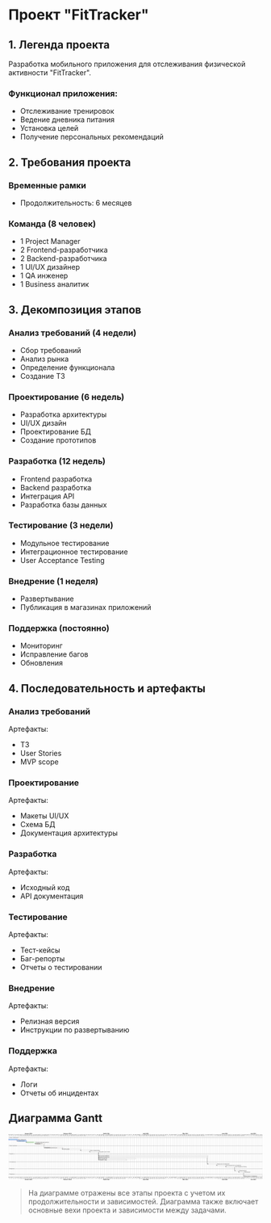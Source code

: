 # Проект "FitTracker"

## 1. Легенда проекта

Разработка мобильного приложения для отслеживания физической активности "FitTracker".

### Функционал приложения:
* Отслеживание тренировок
* Ведение дневника питания
* Установка целей
* Получение персональных рекомендаций

## 2. Требования проекта

### Временные рамки
* Продолжительность: 6 месяцев

### Команда (8 человек)
* 1 Project Manager
* 2 Frontend-разработчика
* 2 Backend-разработчика
* 1 UI/UX дизайнер
* 1 QA инженер
* 1 Business аналитик

## 3. Декомпозиция этапов

### Анализ требований (4 недели)
* Сбор требований
* Анализ рынка
* Определение функционала
* Создание ТЗ

### Проектирование (6 недель)
* Разработка архитектуры
* UI/UX дизайн
* Проектирование БД
* Создание прототипов

### Разработка (12 недель)
* Frontend разработка
* Backend разработка
* Интеграция API
* Разработка базы данных

### Тестирование (3 недели)
* Модульное тестирование
* Интеграционное тестирование
* User Acceptance Testing

### Внедрение (1 неделя)
* Развертывание
* Публикация в магазинах приложений

### Поддержка (постоянно)
* Мониторинг
* Исправление багов
* Обновления

## 4. Последовательность и артефакты

### Анализ требований
Артефакты:
* ТЗ
* User Stories
* MVP scope

### Проектирование
Артефакты:
* Макеты UI/UX
* Схема БД
* Документация архитектуры

### Разработка
Артефакты:
* Исходный код
* API документация

### Тестирование
Артефакты:
* Тест-кейсы
* Баг-репорты
* Отчеты о тестировании

### Внедрение
Артефакты:
* Релизная версия
* Инструкции по развертыванию

### Поддержка
Артефакты:
* Логи
* Отчеты об инцидентах

## Диаграмма Gantt
![Ссылка на диаграмму Gantt](diagram%20gant.png)

> На диаграмме отражены все этапы проекта с учетом их продолжительности и зависимостей. Диаграмма также включает основные вехи проекта и зависимости между задачами.